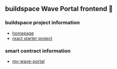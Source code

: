 ## buildspace Wave Portal frontend 👋 

### buildspace project information

- [homepage](https://buildspace.so/builds/solidity)
- [react starter project](https://github.com/buildspace/waveportal-starter-project)

### smart contract information

- [my-wave-portal](https://github.com/peleusj/my-wave-portal)
